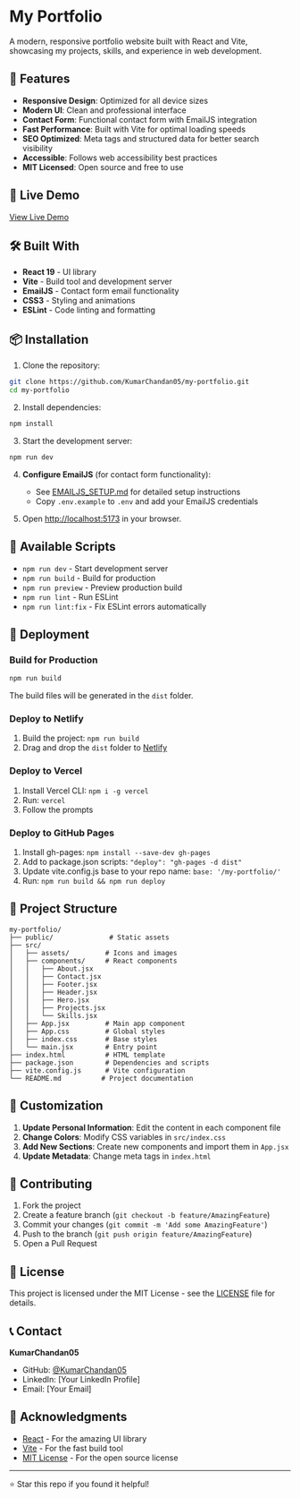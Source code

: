# My Portfolio

A modern, responsive portfolio website built with React and Vite, showcasing my projects, skills, and experience in web development.

## 🌟 Features

- **Responsive Design**: Optimized for all device sizes
- **Modern UI**: Clean and professional interface
- **Contact Form**: Functional contact form with EmailJS integration
- **Fast Performance**: Built with Vite for optimal loading speeds
- **SEO Optimized**: Meta tags and structured data for better search visibility
- **Accessible**: Follows web accessibility best practices
- **MIT Licensed**: Open source and free to use

## 🚀 Live Demo

[View Live Demo](https://github.com/KumarChandan05/my-portfolio) <!-- Update with your actual deployment URL -->

## 🛠️ Built With

- **React 19** - UI library
- **Vite** - Build tool and development server
- **EmailJS** - Contact form email functionality
- **CSS3** - Styling and animations
- **ESLint** - Code linting and formatting

## 📦 Installation

1. Clone the repository:
```bash
git clone https://github.com/KumarChandan05/my-portfolio.git
cd my-portfolio
```

2. Install dependencies:
```bash
npm install
```

3. Start the development server:
```bash
npm run dev
```

4. **Configure EmailJS** (for contact form functionality):
   - See [EMAILJS_SETUP.md](EMAILJS_SETUP.md) for detailed setup instructions
   - Copy `.env.example` to `.env` and add your EmailJS credentials

5. Open [http://localhost:5173](http://localhost:5173) in your browser.

## 🔧 Available Scripts

- `npm run dev` - Start development server
- `npm run build` - Build for production
- `npm run preview` - Preview production build
- `npm run lint` - Run ESLint
- `npm run lint:fix` - Fix ESLint errors automatically

## 🚀 Deployment

### Build for Production

```bash
npm run build
```

The build files will be generated in the `dist` folder.

### Deploy to Netlify

1. Build the project: `npm run build`
2. Drag and drop the `dist` folder to [Netlify](https://app.netlify.com/)

### Deploy to Vercel

1. Install Vercel CLI: `npm i -g vercel`
2. Run: `vercel`
3. Follow the prompts

### Deploy to GitHub Pages

1. Install gh-pages: `npm install --save-dev gh-pages`
2. Add to package.json scripts: `"deploy": "gh-pages -d dist"`
3. Update vite.config.js base to your repo name: `base: '/my-portfolio/'`
4. Run: `npm run build && npm run deploy`

## 📂 Project Structure

```
my-portfolio/
├── public/              # Static assets
├── src/
│   ├── assets/         # Icons and images
│   ├── components/     # React components
│   │   ├── About.jsx
│   │   ├── Contact.jsx
│   │   ├── Footer.jsx
│   │   ├── Header.jsx
│   │   ├── Hero.jsx
│   │   ├── Projects.jsx
│   │   └── Skills.jsx
│   ├── App.jsx         # Main app component
│   ├── App.css         # Global styles
│   ├── index.css       # Base styles
│   └── main.jsx        # Entry point
├── index.html          # HTML template
├── package.json        # Dependencies and scripts
├── vite.config.js      # Vite configuration
└── README.md          # Project documentation
```

## 🎨 Customization

1. **Update Personal Information**: Edit the content in each component file
2. **Change Colors**: Modify CSS variables in `src/index.css`
3. **Add New Sections**: Create new components and import them in `App.jsx`
4. **Update Metadata**: Change meta tags in `index.html`

## 🤝 Contributing

1. Fork the project
2. Create a feature branch (`git checkout -b feature/AmazingFeature`)
3. Commit your changes (`git commit -m 'Add some AmazingFeature'`)
4. Push to the branch (`git push origin feature/AmazingFeature`)
5. Open a Pull Request

## 📄 License

This project is licensed under the MIT License - see the [LICENSE](LICENSE) file for details.

## 📞 Contact

**KumarChandan05**

- GitHub: [@KumarChandan05](https://github.com/KumarChandan05)
- LinkedIn: [Your LinkedIn Profile] <!-- Update with your actual LinkedIn -->
- Email: [Your Email] <!-- Update with your actual email -->

## 🙏 Acknowledgments

- [React](https://reactjs.org/) - For the amazing UI library
- [Vite](https://vitejs.dev/) - For the fast build tool
- [MIT License](https://opensource.org/licenses/MIT) - For the open source license

---

⭐ Star this repo if you found it helpful!
